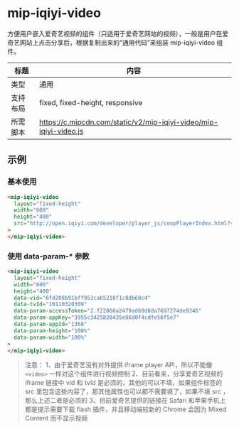 # mip-iqiyi-video

方便用户嵌入爱奇艺视频的组件（只适用于爱奇艺网站的视频），一般是用户在爱奇艺网站上点击分享后，根据复制出来的“通用代码”来组装 mip-iqiyi-video 组件。

| 标题     | 内容                                                              |
| -------- | ----------------------------------------------------------------- |
| 类型     | 通用                                                              |
| 支持布局 | fixed, fixed-height, responsive                                   |
| 所需脚本 | https://c.mipcdn.com/static/v2/mip-iqiyi-video/mip-iqiyi-video.js |

## 示例

### 基本使用

```html
<mip-iqiyi-video
  layout="fixed-height"
  width="600"
  height="400"
  src="http://open.iqiyi.com/developer/player_js/coopPlayerIndex.html?vid=6fd208b91bff953cab5218f1c8db68c4&tvId=10110320309&accessToken=2.f22860a2479ad60d8da7697274de9346&appKey=3955c3425820435e86d0f4cdfe56f5e7&appId=1368&height=100%&width=100%"
>
</mip-iqiyi-video>
```

### 使用 data-param-\* 参数

```html
<mip-iqiyi-video
  layout="fixed-height"
  width="600"
  height="400"
  data-vid="6fd208b91bff953cab5218f1c8db68c4"
  data-tvId="10110320309"
  data-param-accessToken="2.f22860a2479ad60d8da7697274de9346"
  data-param-appKey="3955c3425820435e86d0f4cdfe56f5e7"
  data-param-appId="1368"
  data-param-height="100%"
  data-param-width="100%"
>
</mip-iqiyi-video>
```

> 注意：
> 1、由于爱奇艺没有对外提供 iframe player API，所以不能像 `<video>` 一样对这个组件进行视频控制
> 2、目前看来，分享爱奇艺视频的 iframe 链接中 vid 和 tvId 是必须的，其他的可以不填，如果组件标签的 src 里包含这些内容了，那其他属性也可以都不需要填了，如果不填 src ，那么上述二者是必须的
> 3、目前爱奇艺提供的链接在 Safari 和苹果手机上都是提示需要下载 flash 插件，并且移动端较新的 Chrome 会因为 Mixed Content 而不显示视频
